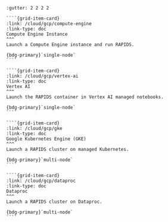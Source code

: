 `````{grid} 1 2 2 3
:gutter: 2 2 2 2

````{grid-item-card}
:link: /cloud/gcp/compute-engine
:link-type: doc
Compute Engine Instance
^^^
Launch a Compute Engine instance and run RAPIDS.

{bdg-primary}`single-node`
````

````{grid-item-card}
:link: /cloud/gcp/vertex-ai
:link-type: doc
Vertex AI
^^^
Launch the RAPIDS container in Vertex AI managed notebooks.

{bdg-primary}`single-node`
````

````{grid-item-card}
:link: /cloud/gcp/gke
:link-type: doc
Google Kubernetes Engine (GKE)
^^^
Launch a RAPIDS cluster on managed Kubernetes.

{bdg-primary}`multi-node`
````

````{grid-item-card}
:link: /cloud/gcp/dataproc
:link-type: doc
Dataproc
^^^
Launch a RAPIDS cluster on Dataproc.

{bdg-primary}`multi-node`
````

`````
